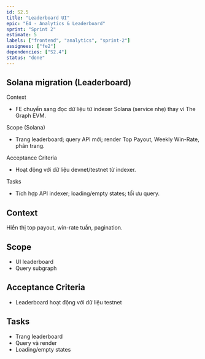 ```yaml
---
id: S2.5
title: "Leaderboard UI"
epic: "E4 - Analytics & Leaderboard"
sprint: "Sprint 2"
estimate: 5
labels: ["frontend", "analytics", "sprint-2"]
assignees: ["fe2"]
dependencies: ["S2.4"]
status: "done"
---
```


## Solana migration (Leaderboard)

Context
- FE chuyển sang đọc dữ liệu từ indexer Solana (service nhẹ) thay vì The Graph EVM.

Scope (Solana)
- Trang leaderboard; query API mới; render Top Payout, Weekly Win-Rate, phân trang.

Acceptance Criteria
- Hoạt động với dữ liệu devnet/testnet từ indexer.

Tasks
- Tích hợp API indexer; loading/empty states; tối ưu query.

## Context
Hiển thị top payout, win-rate tuần, pagination.

## Scope
- UI leaderboard
- Query subgraph

## Acceptance Criteria
- Leaderboard hoạt động với dữ liệu testnet

## Tasks
- Trang leaderboard
- Query và render
- Loading/empty states
